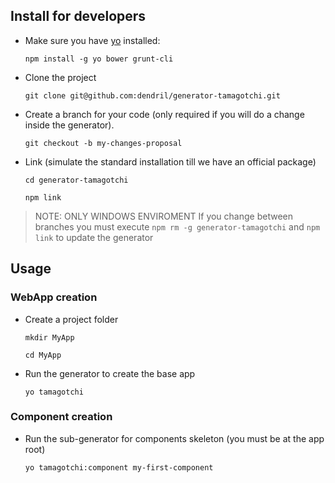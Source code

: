 ## Install for developers

- Make sure you have [yo](https://github.com/yeoman/yo) installed:

    `npm install -g yo bower grunt-cli`

- Clone the project

    `git clone git@github.com:dendril/generator-tamagotchi.git`

- Create a branch for your code (only required if you will do a change inside
  the generator).

    `git checkout -b my-changes-proposal`

- Link (simulate the standard installation till we have an official package)

    `cd generator-tamagotchi`

    `npm link`

> NOTE: ONLY WINDOWS ENVIROMENT If you change between branches you must execute
  `npm rm -g generator-tamagotchi` and `npm link` to update the generator

## Usage

### WebApp creation

- Create a project folder

    `mkdir MyApp`

    `cd MyApp`

- Run the generator to create the base app

    `yo tamagotchi`

### Component creation

- Run the sub-generator for components skeleton (you must be at the app root)

    `yo tamagotchi:component my-first-component`
